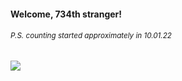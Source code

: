 #### Welcome, 734th stranger!

###### <sup>P.S. counting started approximately in 10.01.22</sup>

<img src="https://kraftwerk28.pp.ua/vcnt.png"></img>
